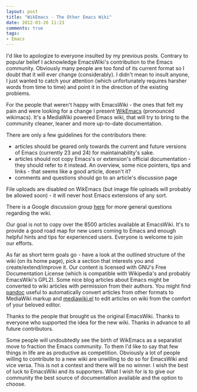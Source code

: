 ```yaml
---
layout: post
title: "WikEmacs - The Other Emacs Wiki"
date: 2012-03-26 11:23
comments: true
tags:
- Emacs
---
```


I'd like to apologize to everyone insulted by my previous
posts. Contrary to popular belief I acknowledge EmacsWiki's
contribution to the Emacs community. Obviously many people are too
fond of its current format so I doubt that it will ever change
(considerably). I didn't mean to insult anyone, I just wanted to catch
your attention (which unfortunately requires harsher words from time to
time) and point it in the direction of the existing problems.

For the people that weren't happy with EmacsWiki - the ones that felt
my pain and were looking for a change I present
[WikEmacs](http://wikemacs.org) (pronounced wikimacs). It's a
MediaWiki powered Emacs wiki, that will try to bring to the community
cleaner, leaner and more up-to-date documentation.

There are only a few guidelines for the contributors there:

* articles should be geared only towards the current and future
  versions of Emacs (currently 23 and 24) for maintainability's sake.
* articles should not copy Emacs's or extension's official
  documentation - they should refer to it instead. An overview, some
  nice pointers, tips and links - that seems like a good article,
  doesn't it?
* comments and questions should go to an article's discussion page

File uploads are disabled on WikEmacs (but image file uploads will
probably be allowed soon) - it will never host Emacs extensions of any
sort.

There is a Google discussion group
[here](https://groups.google.com/forum/?fromgroups#!forum/wikemacs)
for more general questions regarding the wiki.

Our goal is not to copy over the 8500 articles available at
EmacsWiki. It's to provide a good road map for new users coming to
Emacs and enough helpful hints and tips for experienced users. Everyone
is welcome to join our efforts.

As far as short term goals go - have a look at the outlined structure
of the wiki (on its home page), pick a section that interests you and
create/extend/improve it. Our content is licensed with GNU's Free
Documentation License (which is compatible with Wikipedia's and
probably EmacsWiki's GPL2). Some nice blog articles about Emacs might
be converted to wiki articles with permission from their authors. You
might find [pandoc](http://johnmacfarlane.net/pandoc/try) useful to
automatically convert articles from other formats to MediaWiki markup
and [mediawiki.el](https://launchpad.net/mediawiki-el) to edit
articles on wiki from the comfort of your beloved editor.

Thanks to the people that brought us the original EmacsWiki. Thanks to
everyone who supported the idea for the new wiki. Thanks in advance to
all future contributors.

Some people will undoubtedly see the birth of WikEmacs as a separatist move to fraction
the Emacs community. To them I'd like to say that few things in life
are as productive as competition. Obviously a lot of people willing to
contribute to a new wiki are unwilling to do so for EmacsWiki and vice
versa. This is not a contest and there will be no winner. I wish the
best of luck to EmacsWiki and its supporters. What I wish for is to give
our community the best source of documentation available and the
option to choose.
